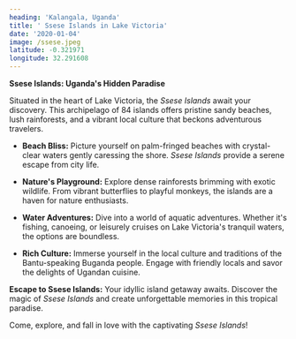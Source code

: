 ```yaml
---
heading: 'Kalangala, Uganda'
title: ' Ssese Islands in Lake Victoria'
date: '2020-01-04'
image: /ssese.jpeg
latitude: -0.321971
longitude: 32.291608
---
```


**Ssese Islands: Uganda's Hidden Paradise**

Situated in the heart of Lake Victoria, the *Ssese Islands* await your discovery. This archipelago of 84 islands offers pristine sandy beaches, lush rainforests, and a vibrant local culture that beckons adventurous travelers.

- **Beach Bliss:** Picture yourself on palm-fringed beaches with crystal-clear waters gently caressing the shore. *Ssese Islands* provide a serene escape from city life.

- **Nature's Playground:** Explore dense rainforests brimming with exotic wildlife. From vibrant butterflies to playful monkeys, the islands are a haven for nature enthusiasts.

- **Water Adventures:** Dive into a world of aquatic adventures. Whether it's fishing, canoeing, or leisurely cruises on Lake Victoria's tranquil waters, the options are boundless.

- **Rich Culture:** Immerse yourself in the local culture and traditions of the Bantu-speaking Buganda people. Engage with friendly locals and savor the delights of Ugandan cuisine.

**Escape to Ssese Islands:** Your idyllic island getaway awaits. Discover the magic of *Ssese Islands* and create unforgettable memories in this tropical paradise.

Come, explore, and fall in love with the captivating *Ssese Islands*!
